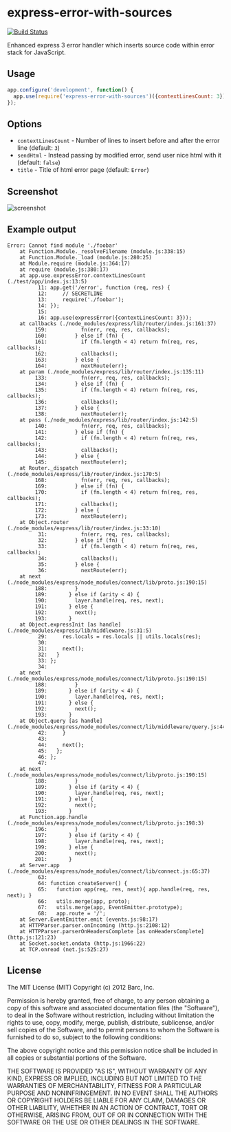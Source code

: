 # express-error-with-sources

[![Build Status](https://travis-ci.org/floatdrop/express-error-with-sources.png?branch=master)](https://travis-ci.org/floatdrop/express-error-with-sources)

Enhanced express 3 error handler which inserts source code within error stack for
JavaScript.

## Usage

```javascript
app.configure('development', function() {
  app.use(require('express-error-with-sources')({contextLinesCount: 3}));
});
```

## Options

 * `contextLinesCount` - Number of lines to insert before and after the error line (default: `3`)
 * `sendHtml` - Instead passing by modified error, send user nice html with it (default: `false`)
 * `title` - Title of html error page (default: `Error`)

## Screenshot 

![screenshot](https://github.com/floatdrop/express-error-with-sources/raw/master/img/screenshot.png)

## Example output

```
Error: Cannot find module './foobar'
    at Function.Module._resolveFilename (module.js:338:15)
    at Function.Module._load (module.js:280:25)
    at Module.require (module.js:364:17)
    at require (module.js:380:17)
    at app.use.expressError.contextLinesCount (./test/app/index.js:13:5)
          11: app.get('/error', function (req, res) {
          12:     // SECRETLINE
          13:     require('./foobar');
          14: });
          15:
          16: app.use(expressError({contextLinesCount: 3}));
    at callbacks (./node_modules/express/lib/router/index.js:161:37)
         159:           fn(err, req, res, callbacks);
         160:         } else if (fn) {
         161:           if (fn.length < 4) return fn(req, res, callbacks);
         162:           callbacks();
         163:         } else {
         164:           nextRoute(err);
    at param (./node_modules/express/lib/router/index.js:135:11)
         133:           fn(err, req, res, callbacks);
         134:         } else if (fn) {
         135:           if (fn.length < 4) return fn(req, res, callbacks);
         136:           callbacks();
         137:         } else {
         138:           nextRoute(err);
    at pass (./node_modules/express/lib/router/index.js:142:5)
         140:           fn(err, req, res, callbacks);
         141:         } else if (fn) {
         142:           if (fn.length < 4) return fn(req, res, callbacks);
         143:           callbacks();
         144:         } else {
         145:           nextRoute(err);
    at Router._dispatch (./node_modules/express/lib/router/index.js:170:5)
         168:           fn(err, req, res, callbacks);
         169:         } else if (fn) {
         170:           if (fn.length < 4) return fn(req, res, callbacks);
         171:           callbacks();
         172:         } else {
         173:           nextRoute(err);
    at Object.router (./node_modules/express/lib/router/index.js:33:10)
          31:           fn(err, req, res, callbacks);
          32:         } else if (fn) {
          33:           if (fn.length < 4) return fn(req, res, callbacks);
          34:           callbacks();
          35:         } else {
          36:           nextRoute(err);
    at next (./node_modules/express/node_modules/connect/lib/proto.js:190:15)
         188:         }
         189:       } else if (arity < 4) {
         190:         layer.handle(req, res, next);
         191:       } else {
         192:         next();
         193:       }
    at Object.expressInit [as handle] (./node_modules/express/lib/middleware.js:31:5)
          29:     res.locals = res.locals || utils.locals(res);
          30:
          31:     next();
          32:   }
          33: };
          34:
    at next (./node_modules/express/node_modules/connect/lib/proto.js:190:15)
         188:         }
         189:       } else if (arity < 4) {
         190:         layer.handle(req, res, next);
         191:       } else {
         192:         next();
         193:       }
    at Object.query [as handle] (./node_modules/express/node_modules/connect/lib/middleware/query.js:44:5)
          42:     }
          43:
          44:     next();
          45:   };
          46: };
          47:
    at next (./node_modules/express/node_modules/connect/lib/proto.js:190:15)
         188:         }
         189:       } else if (arity < 4) {
         190:         layer.handle(req, res, next);
         191:       } else {
         192:         next();
         193:       }
    at Function.app.handle (./node_modules/express/node_modules/connect/lib/proto.js:198:3)
         196:         }
         197:       } else if (arity < 4) {
         198:         layer.handle(req, res, next);
         199:       } else {
         200:         next();
         201:       }
    at Server.app (./node_modules/express/node_modules/connect/lib/connect.js:65:37)
          63:
          64: function createServer() {
          65:   function app(req, res, next){ app.handle(req, res, next); }
          66:   utils.merge(app, proto);
          67:   utils.merge(app, EventEmitter.prototype);
          68:   app.route = '/';
    at Server.EventEmitter.emit (events.js:98:17)
    at HTTPParser.parser.onIncoming (http.js:2108:12)
    at HTTPParser.parserOnHeadersComplete [as onHeadersComplete] (http.js:121:23)
    at Socket.socket.ondata (http.js:1966:22)
    at TCP.onread (net.js:525:27)
```

## License

The MIT License (MIT) Copyright (c) 2012 Barc, Inc.

Permission is hereby granted, free of charge, to any person obtaining a copy of this software and associated documentation files (the "Software"), to deal in the Software without restriction, including without limitation the rights to use, copy, modify, merge, publish, distribute, sublicense, and/or sell copies of the Software, and to permit persons to whom the Software is furnished to do so, subject to the following conditions:

The above copyright notice and this permission notice shall be included in all copies or substantial portions of the Software.

THE SOFTWARE IS PROVIDED "AS IS", WITHOUT WARRANTY OF ANY KIND, EXPRESS OR IMPLIED, INCLUDING BUT NOT LIMITED TO THE WARRANTIES OF MERCHANTABILITY, FITNESS FOR A PARTICULAR PURPOSE AND NONINFRINGEMENT. IN NO EVENT SHALL THE AUTHORS OR COPYRIGHT HOLDERS BE LIABLE FOR ANY CLAIM, DAMAGES OR OTHER LIABILITY, WHETHER IN AN ACTION OF CONTRACT, TORT OR OTHERWISE, ARISING FROM, OUT OF OR IN CONNECTION WITH THE SOFTWARE OR THE USE OR OTHER DEALINGS IN THE SOFTWARE.



